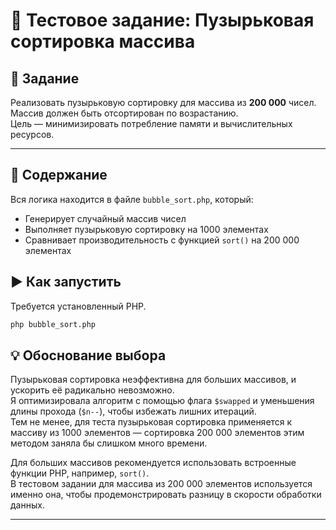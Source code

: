 # 🧪 Тестовое задание: Пузырьковая сортировка массива

## 📌 Задание

Реализовать пузырьковую сортировку для массива из **200 000** чисел.  
Массив должен быть отсортирован по возрастанию.  
Цель — минимизировать потребление памяти и вычислительных ресурсов.

---

## 📁 Содержание

Вся логика находится в файле `bubble_sort.php`, который:

- Генерирует случайный массив чисел
- Выполняет пузырьковую сортировку на 1000 элементах
- Сравнивает производительность с функцией `sort()` на 200 000 элементах

## ▶ Как запустить

Требуется установленный PHP.

```bash
php bubble_sort.php
```

## 💡 Обоснование выбора

Пузырьковая сортировка неэффективна для больших массивов, и ускорить её радикально невозможно.  
Я оптимизировала алгоритм с помощью флага `$swapped` и уменьшения длины прохода (`$n--`), чтобы избежать лишних итераций.  
Тем не менее, для теста пузырьковая сортировка применяется к массиву из 1000 элементов — сортировка 200 000 элементов этим методом заняла бы слишком много времени.

Для больших массивов рекомендуется использовать встроенные функции PHP, например, `sort()`.  
В тестовом задании для массива из 200 000 элементов используется именно она, чтобы продемонстрировать разницу в скорости обработки данных.

---

